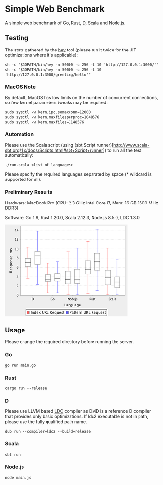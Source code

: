 # Simple Web Benchmark

A simple web benchmark of Go, Rust, D, Scala and Node.js.

## Testing

The stats gathered by the [hey](https://github.com/rakyll/hey) tool (please run it twice for
the JIT optimizations where it's applicable):

    sh -c "$GOPATH/bin/hey -n 50000 -c 256 -t 10 'http://127.0.0.1:3000/'"
    sh -c "$GOPATH/bin/hey -n 50000 -c 256 -t 10 'http://127.0.0.1:3000/greeting/hello'"

### MacOS Note

By default, MacOS has low limits on the number of concurrent connections, so
few kernel parameters tweaks may be required:

    sudo sysctl -w kern.ipc.somaxconn=12000
    sudo sysctl -w kern.maxfilesperproc=1048576
    sudo sysctl -w kern.maxfiles=1148576

### Automation

Please use the Scala script
(using (sbt Script runner)[http://www.scala-sbt.org/1.x/docs/Scripts.html#sbt+Script+runner])
to run all the test automatically:

    ./run.scala <list of languages>

Please specify the required languages separated by space (* wildcard is supported for all).

### Preliminary Results

Hardware: MacBook Pro (CPU: 2.3 GHz Intel Core i7, Mem: 16 GB 1600 MHz DDR3)

Software: Go 1.9, Rust 1.20.0, Scala 2.12.3, Node.js 8.5.0, LDC 1.3.0.

![](results/mac.png?raw=true)

## Usage

Please change the required directory before running the server.

### Go

    go run main.go

### Rust

    cargo run --release

### D

Please use LLVM based [LDC](https://github.com/ldc-developers/ldc#installation)
compiler as DMD is a reference D compiler that provides only basic optimizations.
If ldc2 executable is not in path, please use the fully qualified path name.

    dub run --compiler=ldc2 --build=release

### Scala

    sbt run

### Node.js

    node main.js
